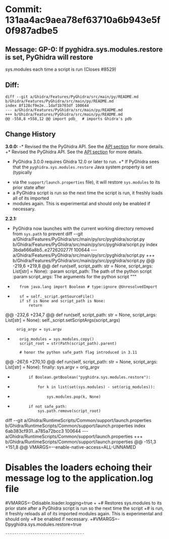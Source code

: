 # Commit: 131aa4ac9aea78ef63710a6b943e5f0f987adbe5
## Message: GP-0: If pyghidra.sys.modules.restore is set, PyGhidra will restore
sys.modules each time a script is run (Closes #8529)
## Diff:
```
diff --git a/Ghidra/Features/PyGhidra/src/main/py/README.md b/Ghidra/Features/PyGhidra/src/main/py/README.md
index 8f128cf9e2e..1daf1b703df 100644
--- a/Ghidra/Features/PyGhidra/src/main/py/README.md
+++ b/Ghidra/Features/PyGhidra/src/main/py/README.md
@@ -558,8 +558,12 @@ import pdb_  # imports Ghidra's pdb
 ```
 ## Change History
 __3.0.0:__
-* Revised the the PyGhidra API. See the [API section](#api) for more details.
+* Revised the PyGhidra API. See the [API section](#api) for more details.
 * PyGhidra 3.0.0 requires Ghidra 12.0 or later to run.
+* If PyGhidra sees that the `pyghidra.sys.modules.restore` Java system property is set (typically
+  via the `support/launch.properties` file), it will restore `sys.modules` to its prior state after
+  a PyGhidra script is run so the next time the script is run, it freshly loads all of its imported
+  modules again. This is experimental and should only be enabled if necessary.
 
 __2.2.1:__
 * PyGhidra now launches with the current working directory removed from `sys.path` to prevent
diff --git a/Ghidra/Features/PyGhidra/src/main/py/src/pyghidra/script.py b/Ghidra/Features/PyGhidra/src/main/py/src/pyghidra/script.py
index 3bda666a8b5..e272620277f 100644
--- a/Ghidra/Features/PyGhidra/src/main/py/src/pyghidra/script.py
+++ b/Ghidra/Features/PyGhidra/src/main/py/src/pyghidra/script.py
@@ -219,6 +219,8 @@ def run(self, script_path: str = None, script_args: List[str] = None):
         :param script_path: The path of the python script
         :param script_args: The arguments for the python script
         """
+        from java.lang import Boolean # type:ignore @UnresolvedImport
+        
         sf = self._script.getSourceFile()
         if sf is None and script_path is None:
             return
@@ -232,6 +234,7 @@ def run(self, script_path: str = None, script_args: List[str] = None):
             self._script.setScriptArgs(script_args)
 
         orig_argv = sys.argv
+        orig_modules = sys.modules.copy()
         script_root = str(Path(script_path).parent)
 
         # honor the python safe_path flag introduced in 3.11
@@ -267,6 +270,10 @@ def run(self, script_path: str = None, script_args: List[str] = None):
         finally:
             sys.argv = orig_argv
 
+            if Boolean.getBoolean("pyghidra.sys.modules.restore"):
+                for k in list(set(sys.modules) - set(orig_modules)):
+                    sys.modules.pop(k, None)
+
             if not safe_path:
                 sys.path.remove(script_root)
 
diff --git a/Ghidra/RuntimeScripts/Common/support/launch.properties b/Ghidra/RuntimeScripts/Common/support/launch.properties
index 6ab383cf931..a785a72bcc3 100644
--- a/Ghidra/RuntimeScripts/Common/support/launch.properties
+++ b/Ghidra/RuntimeScripts/Common/support/launch.properties
@@ -151,3 +151,8 @@ VMARGS=--enable-native-access=ALL-UNNAMED
 
 # Disables the loaders echoing their message log to the application.log file
 #VMARGS=-Ddisable.loader.logging=true
+
+# Restores sys.modules to its prior state after a PyGhidra script is run so the next time the script
+# is run, it freshly reloads all of its imported modules again. This is experimental and should only
+# be enabled if necessary.
+#VMARGS=-Dpyghidra.sys.modules.restore=true
```
-----------------------------------
